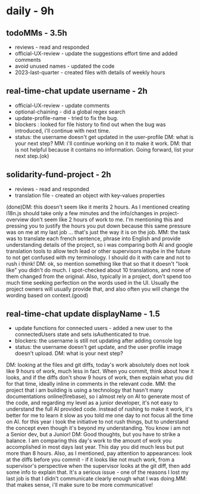 # daily - 9h

## todoMMs - 3.5h
* reviews - read and responded
* official-UX-review - update the suggestions effort time and added comments
* avoid unused names - updated the code
* 2023-last-quarter - created files with details of weekly hours

## real-time-chat update username - 2h
* official-UX-review - update comments
* optional-chaining - did a global regex search
* update-profile-name - tried to fix the bug.
* blockers : looked for file history to find out when the bug was introduced, i'll continue with next time.
* status: the username doesn't get updated in the user-profile DM: what is your next step? MM: i'll continue working on it to make it work. DM: that is not helpful because it contains no information. Going forward, list your next step.(ok)

## solidarity-fund-project - 2h
* reviews - read and responded
* translation file - created an object with key-values properties

(done)DM: this doesn't seem like it merits 2 hours. As I mentioned creating i18n.js should take only a few minutes and the info/changes in project-overview don't seem like 2 hours of work to me. I'm mentioning this and pressing you to justify the hours you put down because this same pressure was on me at my last job ... that's just the way it is on the job. MM: the task was to translate each french sentence, phrase into English and provide understanding details of the project, so i was comparing both AI and google translation tools to allow tech lead or other supervisors maybe in the future to not get confused with my terminology. I should do it with care and not to rush i think! DM: ok, so mention something like that so that it doesn't "look like" you didn't do much. I spot-checked about 10 translations, and none of them changed from the original. Also, typically in a project, don't spend too much time seeking perfection on the words used in the UI. Usually the project owners will usually provide that, and also often you will change the wording based on context.(good)

## real-time-chat update displayName - 1.5
* update functions for connected users - added a new user to the connectedUsers state and sets isAuthenticated to true.
* blockers: the username is still not updating after adding console log
* status: the username doesn't get update, and the user profile image doesn't upload.  DM: what is your next step?


DM: looking at the files and git diffs, today's work absolutely does not look like 9 hours of work, much less in fact. When you commit, think about how it looks, and if the diffs don't show 9 hours of work, then explain what you did for that time, ideally inline in comments in the relevant code. MM: the project that i am building is using a technology that hasn't many documentations online(firebase), so i almost rely on AI to generate most of the code, and regarding my level as a junior developer, it's not easy to understand the full AI provided code. instead of rushing to make it work, it's better for me to learn it slow as you told me one day to not focus all the time on AI. for this year i took the initiative to not rush things, but to understand the concept even though it's beyond my understanding. You know i am not a Senior dev, but a Junior! DM: Good thoughts, but you have to strike a balance. I am comparing this day's work to the amount of work you accomplished in most days last year. This day you did much less but put more than 8 hours. Also, as I mentioned, pay attention to appearances: look at the diffs before you commit - if it looks like not much work, from a supervisor's perspective when the supervisor looks at the git diff, then add some info to explain that. It's a serious issue - one of the reasons I lost my last job is that I didn't communicate clearly enough what I was doing.MM: that makes sense, i'll make sure to be more communicative!